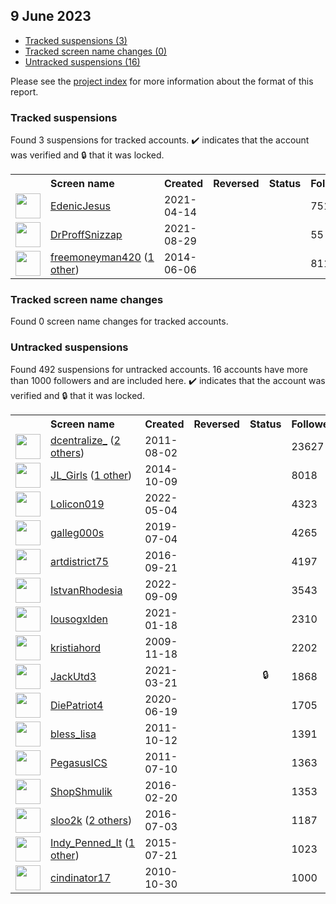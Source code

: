 ##  9 June 2023

* [Tracked suspensions (3)](#tracked-suspensions)
* [Tracked screen name changes (0)](#tracked-screen-name-changes)
* [Untracked suspensions (16)](#untracked-suspensions)

Please see the [project index](https://github.com/travisbrown/twitter-watch) for more information about the format of this report.

### Tracked suspensions

Found 3 suspensions for tracked accounts.
  ✔️ indicates that the account was verified and 🔒 that it was locked.

<table>
    <tr>
        <th></th>
        <th align="left">Screen name</th>
        <th align="left">Created</th>
        <th align="left">Reversed</th>
        <th align="left">Status</th>
        <th align="left">Followers</th>
        <th align="left">Ranking</th></tr>
    </tr>
        <tr>
            <td><a href="https://twitter.com/intent/user?user_id=1382376686960963584">
                <img src="https://pbs.twimg.com/profile_images/1574762463295315975/O7TWaeu__normal.jpg" width="40px" height="40px" align="center"/></a>
            </td>
            <td>
                <a href="https://twitter.com/EdenicJesus">EdenicJesus</a></td>
            <td>2021-04-14</td>
            <td></td>
            <td align="center"></td>
            <td>7518</td>
            <td>1148</td>
        </tr>
        <tr>
            <td><a href="https://twitter.com/intent/user?user_id=1432084985788477442">
                <img src="https://pbs.twimg.com/profile_images/1584681922529300482/_AWHzqkF_normal.jpg" width="40px" height="40px" align="center"/></a>
            </td>
            <td>
                <a href="https://twitter.com/DrProffSnizzap">DrProffSnizzap</a></td>
            <td>2021-08-29</td>
            <td></td>
            <td align="center"></td>
            <td>55</td>
            <td>21451</td>
        </tr>
        <tr>
            <td><a href="https://twitter.com/intent/user?user_id=2549652288">
                <img src="https://pbs.twimg.com/profile_images/1575229481010200578/wc4-ptHH_normal.jpg" width="40px" height="40px" align="center"/></a>
            </td>
            <td>
                <a href="https://twitter.com/freemoneyman420">freemoneyman420</a>&nbsp;(<a href="https://api.memory.lol/v1/tw/id/2549652288">1 other</a>)&nbsp;</td>
            <td>2014-06-06</td>
            <td></td>
            <td align="center"></td>
            <td>811</td>
            <td>81036</td>
        </tr></table>

### Tracked screen name changes

Found 0 screen name changes for tracked accounts.

### Untracked suspensions

Found 492 suspensions for untracked accounts.
16 accounts have more than 1000 followers and are included here.
  ✔️ indicates that the account was verified and 🔒 that it was locked.

<table>
    <tr>
        <th></th>
        <th align="left">Screen name</th>
        <th align="left">Created</th>
        <th align="left">Reversed</th>
        <th align="left">Status</th>
        <th align="left">Followers</th>
    </tr>
        <tr>
            <td><a href="https://twitter.com/intent/user?user_id=346881848">
                <img src="https://pbs.twimg.com/profile_images/1554327633948819457/bOYC00wv_normal.jpg" width="40px" height="40px" align="center"/></a>
            </td>
            <td>
                <a href="https://twitter.com/dcentralize_">dcentralize_</a>&nbsp;(<a href="https://api.memory.lol/v1/tw/id/346881848">2 others</a>)&nbsp;</td>
            <td>2011-08-02</td>
            <td></td>
            <td align="center"></td>
            <td>23627</td>
        </tr>
        <tr>
            <td><a href="https://twitter.com/intent/user?user_id=2819365599">
                <img src="https://pbs.twimg.com/profile_images/580552941276413952/2RuiQRi-_normal.jpg" width="40px" height="40px" align="center"/></a>
            </td>
            <td>
                <a href="https://twitter.com/JL_Girls">JL_Girls</a>&nbsp;(<a href="https://api.memory.lol/v1/tw/id/2819365599">1 other</a>)&nbsp;</td>
            <td>2014-10-09</td>
            <td></td>
            <td align="center"></td>
            <td>8018</td>
        </tr>
        <tr>
            <td><a href="https://twitter.com/intent/user?user_id=1521894788622082049">
                <img src="https://pbs.twimg.com/profile_images/1550717075118870528/QvrXmVA2_normal.jpg" width="40px" height="40px" align="center"/></a>
            </td>
            <td>
                <a href="https://twitter.com/Lolicon019">Lolicon019</a></td>
            <td>2022-05-04</td>
            <td></td>
            <td align="center"></td>
            <td>4323</td>
        </tr>
        <tr>
            <td><a href="https://twitter.com/intent/user?user_id=1146597605868052480">
                <img src="https://pbs.twimg.com/profile_images/1596296684207714306/6i-eDP2C_normal.jpg" width="40px" height="40px" align="center"/></a>
            </td>
            <td>
                <a href="https://twitter.com/galleg000s">galleg000s</a></td>
            <td>2019-07-04</td>
            <td></td>
            <td align="center"></td>
            <td>4265</td>
        </tr>
        <tr>
            <td><a href="https://twitter.com/intent/user?user_id=778584111694962692">
                <img src="https://pbs.twimg.com/profile_images/957731651727118337/c3j5beQZ_normal.jpg" width="40px" height="40px" align="center"/></a>
            </td>
            <td>
                <a href="https://twitter.com/artdistrict75">artdistrict75</a></td>
            <td>2016-09-21</td>
            <td></td>
            <td align="center"></td>
            <td>4197</td>
        </tr>
        <tr>
            <td><a href="https://twitter.com/intent/user?user_id=1568295759295963139">
                <img src="https://pbs.twimg.com/profile_images/1568296332103761920/jKQ6yL94_normal.jpg" width="40px" height="40px" align="center"/></a>
            </td>
            <td>
                <a href="https://twitter.com/IstvanRhodesia">IstvanRhodesia</a></td>
            <td>2022-09-09</td>
            <td></td>
            <td align="center"></td>
            <td>3543</td>
        </tr>
        <tr>
            <td><a href="https://twitter.com/intent/user?user_id=1350981455753719816">
                <img src="https://pbs.twimg.com/profile_images/1598088993194885124/q0YdYogk_normal.jpg" width="40px" height="40px" align="center"/></a>
            </td>
            <td>
                <a href="https://twitter.com/lousogxlden">lousogxlden</a></td>
            <td>2021-01-18</td>
            <td></td>
            <td align="center"></td>
            <td>2310</td>
        </tr>
        <tr>
            <td><a href="https://twitter.com/intent/user?user_id=90793521">
                <img src="https://pbs.twimg.com/profile_images/976127745091620869/XS708Z7U_normal.jpg" width="40px" height="40px" align="center"/></a>
            </td>
            <td>
                <a href="https://twitter.com/kristiahord">kristiahord</a></td>
            <td>2009-11-18</td>
            <td></td>
            <td align="center"></td>
            <td>2202</td>
        </tr>
        <tr>
            <td><a href="https://twitter.com/intent/user?user_id=1373550150862405634">
                <img src="https://pbs.twimg.com/profile_images/1579057872784195584/CJQjekUK_normal.jpg" width="40px" height="40px" align="center"/></a>
            </td>
            <td>
                <a href="https://twitter.com/JackUtd3">JackUtd3</a></td>
            <td>2021-03-21</td>
            <td></td>
            <td align="center">🔒</td>
            <td>1868</td>
        </tr>
        <tr>
            <td><a href="https://twitter.com/intent/user?user_id=1273899046323851273">
                <img src="https://pbs.twimg.com/profile_images/1554375150711324673/DxfALu5J_normal.jpg" width="40px" height="40px" align="center"/></a>
            </td>
            <td>
                <a href="https://twitter.com/DiePatriot4">DiePatriot4</a></td>
            <td>2020-06-19</td>
            <td></td>
            <td align="center"></td>
            <td>1705</td>
        </tr>
        <tr>
            <td><a href="https://twitter.com/intent/user?user_id=389580615">
                <img src="https://pbs.twimg.com/profile_images/1580952758227800069/_jeJ_Uh3_normal.jpg" width="40px" height="40px" align="center"/></a>
            </td>
            <td>
                <a href="https://twitter.com/bless_lisa">bless_lisa</a></td>
            <td>2011-10-12</td>
            <td></td>
            <td align="center"></td>
            <td>1391</td>
        </tr>
        <tr>
            <td><a href="https://twitter.com/intent/user?user_id=333069500">
                <img src="https://pbs.twimg.com/profile_images/2470781228/op8d1i8m93fuggbar9oz_normal.jpeg" width="40px" height="40px" align="center"/></a>
            </td>
            <td>
                <a href="https://twitter.com/PegasusICS">PegasusICS</a></td>
            <td>2011-07-10</td>
            <td></td>
            <td align="center"></td>
            <td>1363</td>
        </tr>
        <tr>
            <td><a href="https://twitter.com/intent/user?user_id=701089455495651328">
                <img src="https://pbs.twimg.com/profile_images/1022526643439628288/AkYZ8UFY_normal.jpg" width="40px" height="40px" align="center"/></a>
            </td>
            <td>
                <a href="https://twitter.com/ShopShmulik">ShopShmulik</a></td>
            <td>2016-02-20</td>
            <td></td>
            <td align="center"></td>
            <td>1353</td>
        </tr>
        <tr>
            <td><a href="https://twitter.com/intent/user?user_id=749404950988361728">
                <img src="https://pbs.twimg.com/profile_images/1532342342484623361/iP9hsEjb_normal.jpg" width="40px" height="40px" align="center"/></a>
            </td>
            <td>
                <a href="https://twitter.com/sloo2k">sloo2k</a>&nbsp;(<a href="https://api.memory.lol/v1/tw/id/749404950988361728">2 others</a>)&nbsp;</td>
            <td>2016-07-03</td>
            <td></td>
            <td align="center"></td>
            <td>1187</td>
        </tr>
        <tr>
            <td><a href="https://twitter.com/intent/user?user_id=3386141128">
                <img src="https://pbs.twimg.com/profile_images/1273451959866011657/sdrSMXlh_normal.jpg" width="40px" height="40px" align="center"/></a>
            </td>
            <td>
                <a href="https://twitter.com/Indy_Penned_It">Indy_Penned_It</a>&nbsp;(<a href="https://api.memory.lol/v1/tw/id/3386141128">1 other</a>)&nbsp;</td>
            <td>2015-07-21</td>
            <td></td>
            <td align="center"></td>
            <td>1023</td>
        </tr>
        <tr>
            <td><a href="https://twitter.com/intent/user?user_id=210157320">
                <img src="https://pbs.twimg.com/profile_images/1155909503/cindy_normal.jpg" width="40px" height="40px" align="center"/></a>
            </td>
            <td>
                <a href="https://twitter.com/cindinator17">cindinator17</a></td>
            <td>2010-10-30</td>
            <td></td>
            <td align="center"></td>
            <td>1000</td>
        </tr></table>
